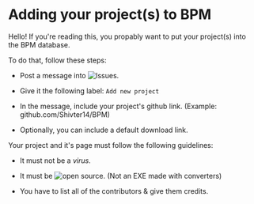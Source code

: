 # Adding your project(s) to BPM

Hello! If you're reading this, you propably want to put your project(s) into the BPM database.

To do that, follow these steps:

- Post a message into ![Issues](https://github.com/Shivter14/BPM/issues).

- Give it the following label: `Add new project`

- In the message, include your project's github link. (Example: github.com/Shivter14/BPM)

- Optionally, you can include a default download link.

Your project and it's page must follow the following guidelines:

- It must not be a *virus*.

- It must be ![open source](https://opensource.com/resources/what-open-source). (Not an EXE made with converters)

- You have to list all of the contributors & give them credits.
